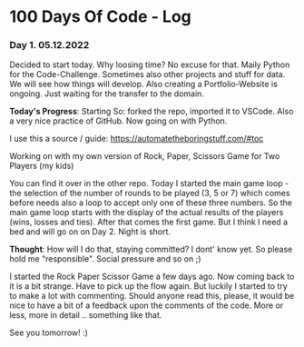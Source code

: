 # 100 Days Of Code - Log

### Day 1. 05.12.2022

Decided to start today. Why loosing time? No excuse for that.
Maily Python for the Code-Challenge. Sometimes also other projects and stuff for data. We will see how things will develop. Also creating a Portfolio-Website is ongoing. Just waiting for the transfer to the domain. 


**Today's Progress**: Starting
So: forked the repo, imported it to VSCode. Also a very nice practice of GitHub.
Now going on with Python.

I use this a source / guide: https://automatetheboringstuff.com/#toc

Working on with my own version of Rock, Paper, Scissors Game for Two Players (my kids)

You can find it over in the other repo.
Today I started the main game loop - the selection of the number of rounds to be played (3, 5 or 7) which comes before needs also a loop to accept only one of these three numbers. 
So the main game loop starts with the display of the actual results of the players (wins, losses and ties). After that comes the first game. But I think I need a bed and will go on on Day 2. Night is short. 


**Thought**:
How will I do that, staying committed? I dont' know yet. So please hold me "responsible".
Social pressure and so on ;)

I started the Rock Paper Scissor Game a few days ago. Now coming back to it is a bit strange. Have to pick up the flow again. But luckily I started to try to make a lot with commenting. Should anyone read this, please, it would be nice to have a bit of a feedback upon the comments of the code. More or less, more in detail .. something like that. 

See you tomorrow! :)